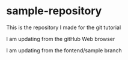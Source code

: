# sample-repository

This is the repository I made for the git tutorial

I am updating from the gitHub Web browser

I am updating from the fontend/sample branch
